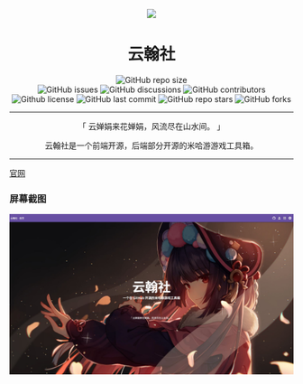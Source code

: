 <div align="center">
<center>

<img src="/public/favicon.ico" style="width: 15%;"></img>

# 云翰社

  <a href="https://github.com/SharpDotNUT/Yun-Han_Opera_Troupe" style="text-decoration: none;">
    <img alt="GitHub repo size" src="https://img.shields.io/github/repo-size/SharpDotNUT/Yun-Han_Opera_Troupe?style=flat-square">
  </a>
  <br>
  <a href="https://github.com/SharpDotNUT/Yun-Han_Opera_Troupe/issues" style="text-decoration: none;">
    <img alt="GitHub issues" src="https://img.shields.io/github/issues/SharpDotNUT/Yun-Han_Opera_Troupe?style=flat-square">
  </a>
  <a href="https://github.com/SharpDotNUT/Yun-Han_Opera_Troupe/discussions" style="text-decoration: none;">
    <img alt="GitHub discussions" src="https://img.shields.io/github/discussions/SharpDotNUT/Yun-Han_Opera_Troupe?color=%23555&style=flat-square">
  </a>
  <a href="https://github.com/SharpDotNUT/Yun-Han_Opera_Troupe/graphs/contributors" style="text-decoration: none;">
    <img alt="GitHub contributors" src="https://img.shields.io/github/contributors/SharpDotNUT/Yun-Han_Opera_Troupe?color=%23c0c0c0&style=flat-square">
  </a>
  <br>
  <a href="https://github.com/SharpDotNUT/Yun-Han_Opera_Troupe/blob/master/LICENSE" style="text-decoration: none;">
    <img alt="Github license" src="https://img.shields.io/static/v1?style=flat-square&label=license&message=Apache License&color=blueviolet">
  </a>
  <a href="https://github.com/SharpDotNUT/Yun-Han_Opera_Troupe/commits/master" style="text-decoration: none;">
    <img alt="GitHub last commit" src="https://img.shields.io/github/last-commit/SharpDotNUT/Yun-Han_Opera_Troupe?color=%23114514&style=flat-square">
  </a>
  <a href="https://github.com/SharpDotNUT/Yun-Han_Opera_Troupe/stargazers" style="text-decoration: none;">
    <img alt="GitHub repo stars" src="https://img.shields.io/github/stars/SharpDotNUT/Yun-Han_Opera_Troupe?color=%23aa4499&style=flat-square">
  </a>
  <a href="https://github.com/SharpDotNUT/Yun-Han_Opera_Troupe/forks" style="text-decoration: none;">
    <img alt="GitHub forks" src="https://img.shields.io/github/forks/SharpDotNUT/Yun-Han_Opera_Troupe?color=%23456789&style=flat-square">
  </a>

---

「 云婵娟来花婵娟，风流尽在山水间。 」

云翰社是一个前端开源，后端部分开源的米哈游游戏工具箱。

</center>
</div>

---

[官网](https://yunhan.sharpdotnut.top/)

### 屏幕截图

![首页](./public/img/屏幕截图.jpg)
